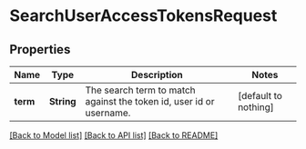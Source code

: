 # SearchUserAccessTokensRequest


## Properties
Name | Type | Description | Notes
------------ | ------------- | ------------- | -------------
**term** | **String** | The search term to match against the token id, user id or username. | [default to nothing]


[[Back to Model list]](../README.md#models) [[Back to API list]](../README.md#api-endpoints) [[Back to README]](../README.md)


